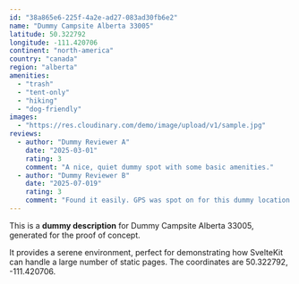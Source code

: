 ```yaml
---
id: "38a865e6-225f-4a2e-ad27-083ad30fb6e2"
name: "Dummy Campsite Alberta 33005"
latitude: 50.322792
longitude: -111.420706
continent: "north-america"
country: "canada"
region: "alberta"
amenities:
  - "trash"
  - "tent-only"
  - "hiking"
  - "dog-friendly"
images:
  - "https://res.cloudinary.com/demo/image/upload/v1/sample.jpg"
reviews:
  - author: "Dummy Reviewer A"
    date: "2025-03-01"
    rating: 3
    comment: "A nice, quiet dummy spot with some basic amenities."
  - author: "Dummy Reviewer B"
    date: "2025-07-019"
    rating: 3
    comment: "Found it easily. GPS was spot on for this dummy location."
---
```


This is a **dummy description** for Dummy Campsite Alberta 33005, generated for the proof of concept.

It provides a serene environment, perfect for demonstrating how SvelteKit can handle a large number of static pages. The coordinates are 50.322792, -111.420706.
